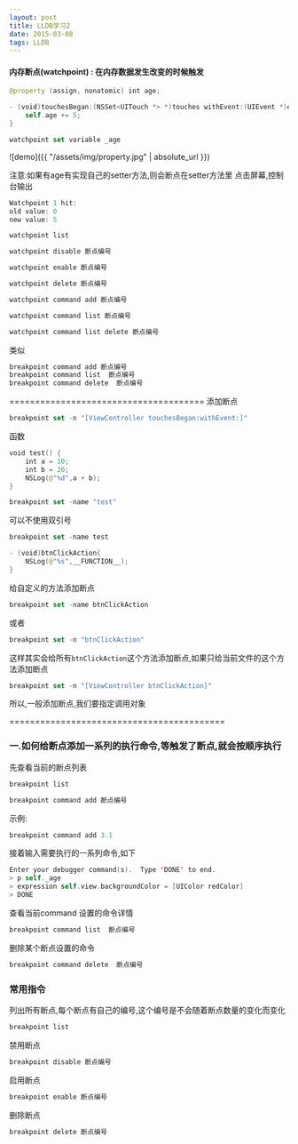 ```yaml
---
layout: post
title: LLDB学习2
date: 2015-03-08
tags: LLDB
---
```


#### 内存断点(watchpoint) : 在内存数据发生改变的时候触发
```swift
@property (assign, nonatomic) int age;

- (void)touchesBegan:(NSSet<UITouch *> *)touches withEvent:(UIEvent *)event{
    self.age += 5;
}
```

```swift
watchpoint set variable _age
```
![demo]({{ "/assets/img/property.jpg" | absolute_url }})

注意:如果有age有实现自己的setter方法,则会断点在setter方法里
点击屏幕,控制台输出
```swift
Watchpoint 1 hit:
old value: 0
new value: 5
```


```swift
watchpoint list
```

```swift
watchpoint disable 断点编号

watchpoint enable 断点编号

watchpoint delete 断点编号
```

```swift
watchpoint command add 断点编号

watchpoint command list 断点编号

watchpoint command list delete 断点编号
```

类似
```swift
breakpoint command add 断点编号
breakpoint command list  断点编号
breakpoint command delete  断点编号

```



======================================
添加断点
```swift
breakpoint set -n "[ViewController touchesBegan:withEvent:]"
```

函数
```swift
void test() {
    int a = 10;
    int b = 20;
    NSLog(@"%d",a + b);
}
```

```swift
breakpoint set -name "test"
```
可以不使用双引号
```swift
breakpoint set -name test
```

```swift
- (void)btnClickAction{
    NSLog(@"%s",__FUNCTION__);
}
```

给自定义的方法添加断点
```swift
breakpoint set -name btnClickAction
```
或者
```swift
breakpoint set -n "btnClickAction"
```
这样其实会给所有`btnClickAction`这个方法添加断点,如果只给当前文件的这个方法添加断点
```swift
breakpoint set -n "[ViewController btnClickAction]"
```

所以,一般添加断点,我们要指定调用对象


==========================================

### 一.如何给断点添加一系列的执行命令,等触发了断点,就会按顺序执行
先查看当前的断点列表
```swift
breakpoint list
```


```swift
breakpoint command add 断点编号
```


示例:
```swift
breakpoint command add 3.1
```
接着输入需要执行的一系列命令,如下
```swift
Enter your debugger command(s).  Type 'DONE' to end.
> p self._age
> expression self.view.backgroundColor = [UIColor redColor]
> DONE
```

查看当前command 设置的命令详情
```swift
breakpoint command list  断点编号
```

删除某个断点设置的命令
```swift
breakpoint command delete  断点编号
```


### 常用指令
列出所有断点,每个断点有自己的编号,这个编号是不会随着断点数量的变化而变化
```swift
breakpoint list
```

禁用断点
```swift
breakpoint disable 断点编号
```
启用断点
```swift
breakpoint enable 断点编号
```
删除断点
```swift
breakpoint delete 断点编号
```

